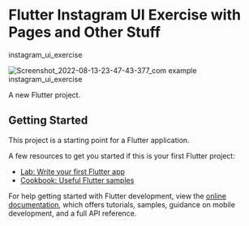
# Flutter Instagram UI Exercise with Pages and Other Stuff

instagram_ui_exercise

![Screenshot_2022-08-13-23-47-43-377_com example instagram_ui_exercise](https://user-images.githubusercontent.com/7489371/184510312-126a8c96-de5b-4323-a65a-aa6841d1b391.jpg)


A new Flutter project.

## Getting Started

This project is a starting point for a Flutter application.

A few resources to get you started if this is your first Flutter project:

- [Lab: Write your first Flutter app](https://docs.flutter.dev/get-started/codelab)
- [Cookbook: Useful Flutter samples](https://docs.flutter.dev/cookbook)

For help getting started with Flutter development, view the
[online documentation](https://docs.flutter.dev/), which offers tutorials,
samples, guidance on mobile development, and a full API reference.
